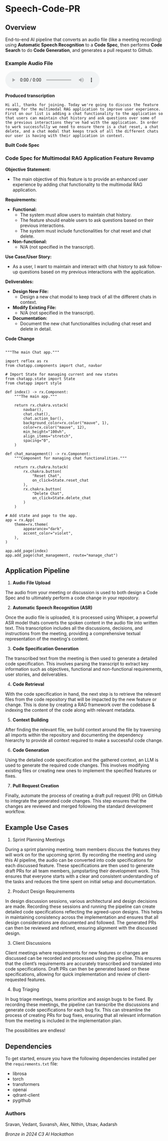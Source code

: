 # Speech-Code-PR

## Overview
End-to-end AI pipeline that converts an audio file (like a meeting recording) using **Automatic Speech Recognition** to a **Code Spec**, then performs **Code Search** to do **Code Generation**, and generates a pull request to Github.

### Example Audio File
<audio controls>
  <source src="DesignDiscussion.wav" type="audio/wav">
  Your browser does not support the audio element.
</audio>

**Produced transcription**

    Hi all, thanks for joining. Today we're going to discuss the feature revamp for the multimodal RAG application to improve user experience. First on our list is adding a chat functionality to the application so that users can maintain chat history and ask questions over some of the previous interactions they've had with the application. In order to work successfully we need to ensure there is a chat reset, a chat delete, and a chat modal that keeps track of all the different chats our user is having with their application in context.

**Built Code Spec**
### Code Spec for Multimodal RAG Application Feature Revamp

**Objective Statement:**
- The main objective of this feature is to provide an enhanced user experience by adding chat functionality to the multimodal RAG application.

**Requirements:**
- **Functional:**
  - The system must allow users to maintain chat history.
  - The feature should enable users to ask questions based on their previous interactions.
  - The system must include functionalities for chat reset and chat delete.
- **Non-functional:**
  - N/A (not specified in the transcript).

**Use Case/User Story:**
- As a user, I want to maintain and interact with chat history to ask follow-up questions based on my previous interactions with the application.

**Deliverables:**
- **Design New File:**
  - Design a new chat modal to keep track of all the different chats in context.
- **Modify Existing File:**
  - N/A (not specified in the transcript).
- **Documentation:**
  - Document the new chat functionalities including chat reset and delete in detail.

**Code Change**
```

"""The main Chat app."""

import reflex as rx
from chatapp.components import chat, navbar

# Import State for managing current and new states
from chatapp.state import State 
from chatapp import style

def index() -> rx.Component:
    """The main app."""
    
    return rx.chakra.vstack(
        navbar(),
        chat.chat(),
        chat.action_bar(),
        background_color=rx.color("mauve", 1),
        color=rx.color("mauve", 12),
        min_height="100vh",
        align_items="stretch",
        spacing="0",
    )

def chat_management() -> rx.Component:
    """Component for managing chat functionalities."""
    
    return rx.chakra.hstack(
        rx.chakra.button(
            "Reset Chat",
            on_click=State.reset_chat
        ),
        rx.chakra.button(
            "Delete Chat",
            on_click=State.delete_chat
        )
    )

# Add state and page to the app.
app = rx.App(
    theme=rx.theme(
        appearance="dark",
        accent_color="violet",
    ),
)

app.add_page(index)
app.add_page(chat_management, route="manage_chat")

```


## Application Pipeline
1. **Audio File Upload**

The audio from your meeting or discussion is used to both design a Code Spec and to ultimately perform a code change in your repostory.

2. **Automatic Speech Recognition (ASR)**

Once the audio file is uploaded, it is processed using Whisper, a powerful ASR model thats converts the spoken content in the audio file into written text. This transcription includes all the discussions, decisions, and instructions from the meeting, providing a comprehensive textual representation of the meeting's content.

3. **Code Specification Generation**

The transcribed text from the meeting is then used to generate a detailed code specification. This involves parsing the transcript to extract key information such as objectives, functional and non-functional requirements, user stories, and deliverables.

4. **Code Retrieval**

With the code specification in hand, the next step is to retrieve the relevant files from the code repository that will be impacted by the new feature or change. This is done by creating a RAG framework over the codebase & indexing the content of the code along with relevant metadata.

5. **Context Building**

After finding the relevant file, we build context around the file by traversing all imports within the repository and documenting the dependency hierarchy to provide all context required to make a successful code change.

6. **Code Generation**

Using the detailed code specification and the gathered context, an LLM is used to generate the required code changes. This involves modifying existing files or creating new ones to implement the specified features or fixes.

7. **Pull Request Creation**

Finally, automate the process of creating a draft pull request (PR) on GitHub to integrate the generated code changes. This step ensures that the changes are reviewed and merged following the standard development workflow.


## Example Use Cases
1. Sprint Planning Meetings

During a sprint planning meeting, team members discuss the features they will work on for the upcoming sprint. By recording the meeting and using this AI pipeline, the audio can be converted into code specifications for each discussed feature. These specifications are then used to generate draft PRs for all team members, jumpstarting their development work. This ensures that everyone starts with a clear and consistent understanding of the tasks and reduces the time spent on initial setup and documentation.

2. Product Design Requirements

In design discussion sessions, various architectural and design decisions are made. Recording these sessions and running the pipeline can create detailed code specifications reflecting the agreed-upon designs. This helps in maintaining consistency across the implementation and ensures that all design considerations are documented and followed. The generated PRs can then be reviewed and refined, ensuring alignment with the discussed design.

3. Client Discussions

Client meetings where requirements for new features or changes are discussed can be recorded and processed using the pipeline. This ensures that the client’s requirements are accurately transcribed and translated into code specifications. Draft PRs can then be generated based on these specifications, allowing for quick implementation and review of client-requested features.

4. Bug Triaging

In bug triage meetings, teams prioritize and assign bugs to be fixed. By recording these meetings, the pipeline can transcribe the discussions and generate code specifications for each bug fix. This can streamline the process of creating PRs for bug fixes, ensuring that all relevant information from the meeting is included in the implementation plan.


The possibilities are endless!

## Dependencies
To get started, ensure you have the following dependencies installed per the `requirements.txt` file:

- librosa
- torch
- transformers
- openai
- qdrant-client
- pygithub



### Authors
Sravan, Vedant, Suvansh, Alex, Nithin, Utsav, Aadarsh

*Bronze in 2024 C3 AI Hackathon* 
